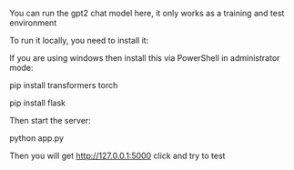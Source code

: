 You can run the gpt2 chat model here, it only works as a training and test environment

To run it locally, you need to install it:

If you are using windows then install this via PowerShell in administrator mode:

pip install transformers torch

pip install flask

Then start the server:

python app.py

Then you will get http://127.0.0.1:5000 click and try to test
